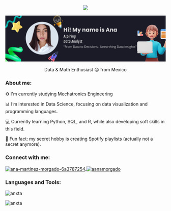 <p align="center">
  <img src="https://komarev.com/ghpvc/?username=anxta&label=Profile%20views&color=0e75b6&style=flat" />
</p>

![Texto alternativo](https://github.com/anxta/anxta/raw/main/banner%20%282%29.png)

<p align="center">Data & Math Enthusiast 😊 from Mexico </p>

<h3 align="left"> About me:  </h3>
<p align="left"> ⚙️ I'm currently studying Mechatronics Engineering </p>
<p align="left"> 📊 I’m interested in Data Science, focusing on data visualization and programming languages. </p>
<p align="left"> 💻 Currently learning Python, SQL, and R, while also developing soft skills in this field. </p>
<p align="left"> 🥳 Fun fact: my secret hobby is creating Spotify playlists (actually not a secret anymore). </p>

<h3 align="left">Connect with me:</h3>
<p align="left">
  <a href="https://linkedin.com/in/ana-martinez-morgado-6a3787254" target="blank">
    <img align="center" src="https://raw.githubusercontent.com/rahuldkjain/github-profile-readme-generator/master/src/images/icons/Social/linked-in-alt.svg" alt="ana-martinez-morgado-6a3787254" height="30" width="40" />
  </a>
  <a href="https://kaggle.com/aanamorgado" target="blank">
    <img align="center" src="https://raw.githubusercontent.com/rahuldkjain/github-profile-readme-generator/master/src/images/icons/Social/kaggle.svg" alt="aanamorgado" height="30" width="40" />
  </a>
</p>

<h3 align="left">Languages and Tools:</h3>
<!-- Your list of tools and languages here -->

<p align="left">
  <img src="https://github-readme-stats.vercel.app/api?username=anxta&show_icons=true&theme=cobalt" alt="anxta" />
</p>

<p align="left">
  <img src="https://github-readme-stats.vercel.app/api/top-langs?username=anxta&show_icons=true&theme=cobalt" alt="anxta" />
</p>

